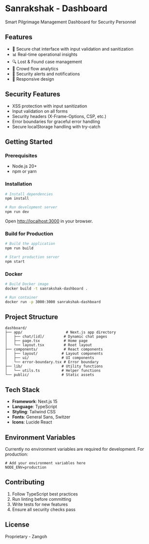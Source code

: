 # Sanrakshak - Dashboard

Smart Pilgrimage Management Dashboard for Security Personnel

## Features

- 🔐 Secure chat interface with input validation and sanitization
- 📊 Real-time operational insights
- 🔍 Lost & Found case management
- 👥 Crowd flow analytics
- 🚨 Security alerts and notifications
- 📱 Responsive design

## Security Features

- XSS protection with input sanitization
- Input validation on all forms
- Security headers (X-Frame-Options, CSP, etc.)
- Error boundaries for graceful error handling
- Secure localStorage handling with try-catch

## Getting Started

### Prerequisites

- Node.js 20+
- npm or yarn

### Installation

```bash
# Install dependencies
npm install

# Run development server
npm run dev
```

Open [http://localhost:3000](http://localhost:3000) in your browser.

### Build for Production

```bash
# Build the application
npm run build

# Start production server
npm start
```

### Docker

```bash
# Build Docker image
docker build -t sanrakshak-dashboard .

# Run container
docker run -p 3000:3000 sanrakshak-dashboard
```

## Project Structure

```
dashboard/
├── app/                    # Next.js app directory
│   ├── chat/[id]/         # Dynamic chat pages
│   ├── page.tsx           # Home page
│   └── layout.tsx         # Root layout
├── components/            # React components
│   ├── layout/           # Layout components
│   ├── ui/               # UI components
│   └── error-boundary.tsx # Error boundary
├── lib/                  # Utility functions
│   └── utils.ts          # Helper functions
└── public/               # Static assets
```

## Tech Stack

- **Framework**: Next.js 15
- **Language**: TypeScript
- **Styling**: Tailwind CSS
- **Fonts**: General Sans, Switzer
- **Icons**: Lucide React

## Environment Variables

Currently no environment variables are required for development. For production:

```env
# Add your environment variables here
NODE_ENV=production
```

## Contributing

1. Follow TypeScript best practices
2. Run linting before committing
3. Write tests for new features
4. Ensure all security checks pass

## License

Proprietary - Zangoh
